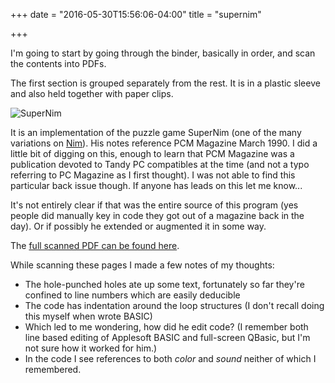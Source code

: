 +++
date = "2016-05-30T15:56:06-04:00"
title = "supernim"

+++

I'm going to start by going through the binder, basically in order, and scan the contents into PDFs.

The first section is grouped separately from the rest.  It is in a plastic sleeve and also held together with paper clips.

![SuperNim](/poppop//images/supernim/supernim.jpg)

It is an implementation of the puzzle game SuperNim (one of the many variations on [Nim](https://en.wikipedia.org/wiki/Nim)).  His notes reference PCM Magazine March 1990.  I did a little bit of digging on this, enough to learn that PCM Magazine was a publication devoted to Tandy PC compatibles at the time (and not a typo referring to PC Magazine as I first thought).  I was not able to find this particular back issue though.  If anyone has leads on this let me know...

It's not entirely clear if that was the entire source of this program (yes people did manually key in code they got out of a magazine back in the day).  Or if possibly he extended or augmented it in some way.

The [full scanned PDF can be found here](https://github.com/mschoch/poppop/blob/master/website/static/images/supernim/supernim.pdf).

While scanning these pages I made a few notes of my thoughts:

- The hole-punched holes ate up some text, fortunately so far they're confined to line numbers which are easily deducible
- The code has indentation around the loop structures (I don't recall doing this myself when wrote BASIC)
- Which led to me wondering, how did he edit code? (I remember both line based editing of Applesoft BASIC and full-screen QBasic, but I'm not sure how it worked for him.)
- In the code I see references to both *color* and *sound* neither of which I remembered.
